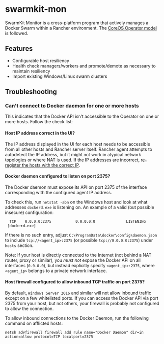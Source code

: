 swarmkit-mon
============

SwarmKit Monitor is a cross-platform program that actively manages a Docker Swarm within a Rancher environment. The [CoreOS Operator model](https://coreos.com/operators/) is followed.

## Features

* Configurable host resiliency
* Health check managers/workers and promote/demote as necessary to maintain resiliency
* Import existing Windows/Linux swarm clusters

## Troubleshooting

### Can't connect to Docker daemon for one or more hosts

This indicates that the Docker API isn't accessible to the Operator on one or more hosts. Follow the check list:

#### Host IP address correct in the UI?

The IP address displayed in the UI for each host needs to be accessible from all other hosts and Rancher server itself. Rancher agent attempts to autodetect the IP address, but it might not work in atypical network topologies or where NAT is used. If the IP addresses are incorrect, [re-register the hosts with the correct IP](http://rancher.com/docs/rancher/v1.6/en/faqs/troubleshooting/#are-the-ips-of-the-hosts-correct-in-the-ui).

#### Docker daemon configured to listen on port 2375?

The Docker daemon must expose its API on port 2375 of the interface corresponding with the configured agent IP address.

To check this, run `netstat -abn` on the Windows host and look at what addresses `dockerd.exe` is listening on. An example of a valid (but possible insecure) configuration:

```
  TCP    0.0.0.0:2375           0.0.0.0:0              LISTENING
 [dockerd.exe]
```

If there is no such entry, adjust `C:\ProgramData\docker\config\daemon.json` to include `tcp://<agent_ip>:2375` (or possible `tcp://0.0.0.0:2375`) under `hosts` section.

Note: If your host is directly connected to the Internet (not behind a NAT router, proxy or similar), you *must not* expose the Docker API on all interfaces (`0.0.0.0`), but instead explicitly specify `<agent_ip>:2375`, where `<agent_ip>` belongs to a private network interface.

#### Host firewall configured to allow inbound TCP traffic on port 2375?

By default, `Windows Server 2016` and similar will not allow inbound traffic except on a few whitelisted ports. If you can access the Docker API via port 2375 from your host, but not others, your firewall is probably not configured to allow the connection.

To allow inbound connections to the Docker Daemon, run the following command on afflicted hosts:

`netsh advfirewall firewall add rule name="Docker Daemon" dir=in action=allow protocol=TCP localport=2375`